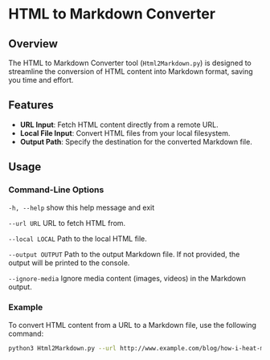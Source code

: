 # HTML to Markdown Converter

## Overview

The HTML to Markdown Converter tool (`Html2Markdown.py`) is designed to streamline the conversion of HTML content into Markdown format, saving you time and effort.

## Features

- **URL Input**: Fetch HTML content directly from a remote URL.
- **Local File Input**: Convert HTML files from your local filesystem.
- **Output Path**: Specify the destination for the converted Markdown file.

## Usage

### Command-Line Options

  ``` -h, --help ```       show this help message and exit

  ``` --url URL ```        URL to fetch HTML from.
  
  ``` --local LOCAL ```   Path to the local HTML file.
  
  ``` --output OUTPUT ```  Path to the output Markdown file. If not provided, the output will be printed to the console.
  
  ``` --ignore-media ```   Ignore media content (images, videos) in the Markdown output.

### Example

To convert HTML content from a URL to a Markdown file, use the following command:

```bash
python3 Html2Markdown.py --url http://www.example.com/blog/how-i-heat-myself --output README.md --ignore-media
